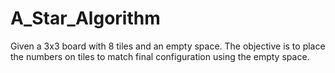 # A_Star_Algorithm
Given a 3x3 board with 8 tiles and an empty space. The objective is to place the numbers on tiles to match final configuration using the empty space.
